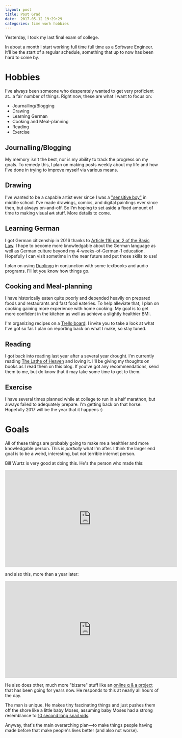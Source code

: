 ```yaml
---
layout: post
title: Post Grad
date:  2017-05-12 19:29:29
categories: time work hobbies
---
```


Yesterday, I took my last final exam of college.

In about a month I start working full time full time as a Software Engineer.
It'll be the start of a regular schedule, something that up to now has been
hard to come by.

# Hobbies

I've always been someone who desperately wanted to get very proficient
at...a fair number of things. Right now, these are what I want to focus on:

- Journalling/Blogging
- Drawing
- Learning German
- Cooking and Meal-planning
- Reading
- Exercise

## Journalling/Blogging

My memory isn't the best, nor is my ability to track the progress on my goals.
To remedy this, I plan on making posts weekly about my life and how I've done
in trying to improve myself via various means.

## Drawing

I've wanted to be a capable artist ever since I was a ["sensitive
boy"][wells-for-boys] in middle school. I've made drawings, comics, and digital
paintings ever since then, but always on-and-off. So I'm hoping to set aside a
fixed amount of time to making visual ~~art~~ stuff. More details to come.

## Learning German

I got German citizenship in 2016 thanks to [Article 116 par. 2 of the Basic
Law][restored-citizenship]. I hope to become more knowledgable about the German
language as well as German culture beyond my 4-weeks-of-German-1 education.
Hopefully I can visit sometime in the near future and put those skills to use!

I plan on using [Duolingo](https://www.duolingo.com/) in conjunction with some
textbooks and audio programs. I'll let you know how things go.

## Cooking and Meal-planning

I have historically eaten quite poorly and depended heavily on prepared foods
and restaurants and fast food eateries. To help alleviate that, I plan on
cooking gaining more experience with home cooking. My goal is to get more
confident in the kitchen as well as achieve a slightly healthier BMI.

I'm organizing recipes on a [Trello board][food-trello]. I invite you to take a
look at what I've got so far. I plan on reporting back on what I make, so stay
tuned.

## Reading

I got back into reading last year after a several year drought. I'm currently
reading [The Lathe of Heaven][lathe-on-wikipedia] and loving it. I'll be giving
my thoughts on books as I read them on this blog. If you've got any
recommendations, send them to me, but do know that it may take some time to get
to them.

## Exercise

I have several times planned while at college to run in a half marathon, but
always failed to adequately prepare. I'm getting back on that horse. Hopefully
2017 will be the year that it happens :)

# Goals

All of these things are probably going to make me a healthier and more
knowledgable person. This is *partially* what I'm after. I think the larger end
goal is to be a weird, interesting, but not terrible internet person. 

Bill Wurtz is very good at doing this. He's the person who made this:

<iframe width="560" height="315"
src="https://www.youtube.com/embed/Mh5LY4Mz15o" frameborder="0"
allowfullscreen></iframe>

and also this, more than a year later:

<iframe width="560" height="315"
src="https://www.youtube.com/embed/xuCn8ux2gbs" frameborder="0"
allowfullscreen></iframe>

He also does other, much more "bizarre" stuff like an [online q & a
project][bill-wurtz-q-and-a] that has been going for years now. He responds
to this at nearly all hours of the day.

The man is unique. He makes tiny fascinating things and just pushes them off
the shore like a little baby Moses, assuming baby Moses had a strong
resemblance to [10 second long snail vids][snails].

Anyway, that's the main overarching plan—to make things people having made
before that make people's lives better (and also not worse).

[wells-for-boys]: https://www.youtube.com/watch?v=BONhk-hbiXk 
	"SNL Wells for Boys sketch"
[restored-citizenship]: http://www.germany.info/Vertretung/usa/en/05__Legal/02__Directory__Services/02__Citizenship/__Restored.html
[food-trello]: https://trello.com/b/IHsQWamv/food
[lathe-on-wikipedia]: https://en.wikipedia.org/wiki/The_Lathe_of_Heaven 
[bill-wurtz-q-and-a]: http://www.billwurtz.com/questions/questions.html
[snails]: https://www.youtube.com/watch?v=PK-tVTsSKpw
